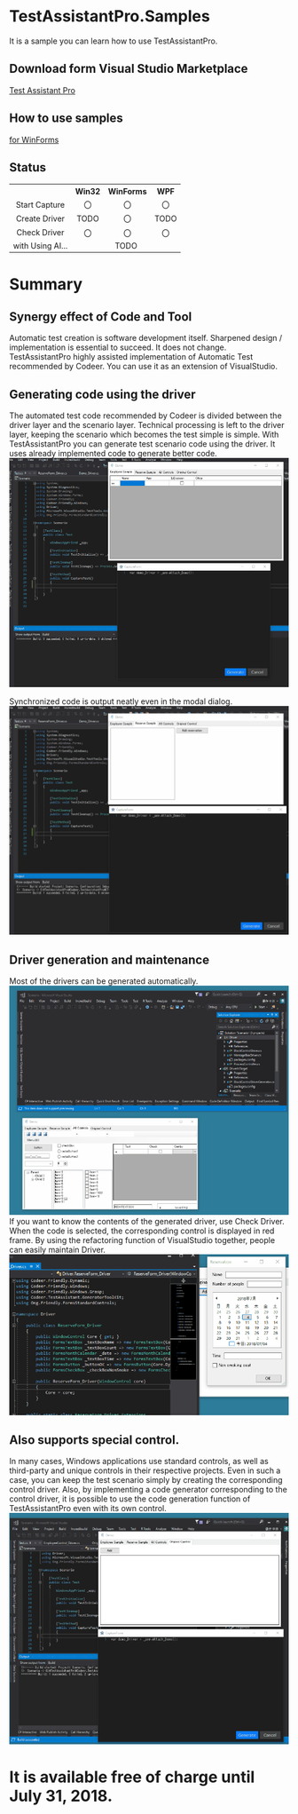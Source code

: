 # TestAssistantPro.Samples
It is a sample you can learn how to use TestAssistantPro.

Download form Visual Studio Marketplace  
-------------
[Test Assistant Pro](https://marketplace.visualstudio.com/items?itemName=Codeer.TestAssistantPro "Title")

How to use samples
-------------
[for WinForms](https://github.com/Codeer-Software/TestAssistantPro.Samples/tree/master/WinForms "Title")

Status
-------------
<table>
<tr>
  <th></th>
  <th align="center">Win32</th>
  <th align="center">WinForms</th>
  <th align="center">WPF</th>
</tr>
<tr>
  <td align="center">Start Capture</td>
  <td align="center">〇</td>
  <td align="center">〇</td>
  <td align="center">〇</td>
</tr>
<tr>
  <td align="center">Create Driver</td>
  <td align="center">TODO</td>
  <td align="center">〇</td>
  <td align="center">TODO</td>
</tr>
<tr>
  <td align="center">Check Driver</td>
  <td align="center">〇</td>
  <td align="center">〇</td>
  <td align="center">〇</td>
</tr>
<tr>
  <td align="center">with Using AI...</td>
  <td colspan=3 align="center">TODO</td>
</tr>
</table>

Summary 
=============

Synergy effect of Code and Tool
-------------
Automatic test creation is software development itself. Sharpened design / implementation is essential to succeed. It does not change.
TestAssistantPro highly assisted implementation of Automatic Test recommended by Codeer.
You can use it as an extension of VisualStudio.

Generating code using the driver
-------------
The automated test code recommended by Codeer is divided between the driver layer and the scenario layer. Technical processing is left to the driver layer, keeping the scenario which becomes the test simple is simple.
With TestAssistantPro you can generate test scenario code using the driver. It uses already implemented code to generate better code.
 ![CaptureCommand.gif](https://raw.githubusercontent.com/Codeer-Software/TestAssistantPro.Samples/master/Img/CaptureCommand.gif)

Synchronized code is output neatly even in the modal dialog.
 ![ModalCaptureCommand.gif](https://raw.githubusercontent.com/Codeer-Software/TestAssistantPro.Samples/master/Img/ModalCaptureCommand.gif)

Driver generation and maintenance
-------------
Most of the drivers can be generated automatically.
 ![CreateDriverCommand.gif](https://raw.githubusercontent.com/Codeer-Software/TestAssistantPro.Samples/master/Img/CreateDriverCommand.gif)
If you want to know the contents of the generated driver, use Check Driver. When the code is selected, the corresponding control is displayed in red frame.
By using the refactoring function of VisualStudio together, people can easily maintain Driver.
 ![CheckDriverCommand.gif](https://raw.githubusercontent.com/Codeer-Software/TestAssistantPro.Samples/master/Img/CheckDriverCommand.gif)

Also supports special control.
-------------
In many cases, Windows applications use standard controls, as well as third-party and unique controls in their respective projects. Even in such a case, you can keep the test scenario simply by creating the corresponding control driver.
Also, by implementing a code generator corresponding to the control driver, it is possible to use the code generation function of TestAssistantPro even with its own control.
 ![CaptureCommand2.gif](https://raw.githubusercontent.com/Codeer-Software/TestAssistantPro.Samples/master/Img/CaptureCommand2.gif)

It is available free of charge until July 31, 2018.
=============
